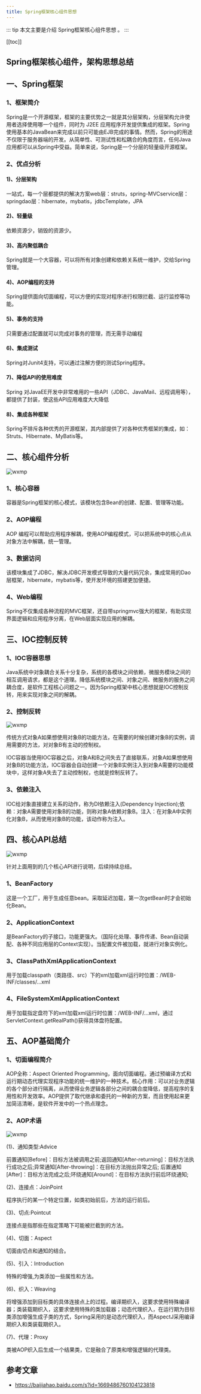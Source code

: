 ```yaml
---
title: Spring框架核心组件思想
---
```


::: tip
本文主要是介绍 Spring框架核心组件思想 。
:::

[[toc]]

## Spring框架核心组件，架构思想总结

## 一、Spring框架

### 1、框架简介

Spring是一个开源框架，框架的主要优势之一就是其分层架构，分层架构允许使用者选择使用哪一个组件，同时为 J2EE 应用程序开发提供集成的框架。Spring使用基本的JavaBean来完成以前只可能由EJB完成的事情。然而，Spring的用途不仅限于服务器端的开发。从简单性、可测试性和松耦合的角度而言，任何Java应用都可以从Spring中受益。简单来说，Spring是一个分层的轻量级开源框架。

### 2、优点分析

#### 1)、分层架构

一站式，每一个层都提供的解决方案web层：struts，spring-MVCservice层：springdao层：hibernate，mybatis，jdbcTemplate，JPA

#### 2)、轻量级

依赖资源少，销毁的资源少。

#### 3)、高内聚低耦合

Spring就是一个大容器，可以将所有对象创建和依赖关系统一维护，交给Spring管理。

#### 4)、AOP编程的支持

Spring提供面向切面编程，可以方便的实现对程序进行权限拦截、运行监控等功能。

#### 5)、事务的支持

只需要通过配置就可以完成对事务的管理，而无需手动编程

#### 6)、集成测试

Spring对Junit4支持，可以通过注解方便的测试Spring程序。

#### 7)、降低API的使用难度

Spring 对JavaEE开发中非常难用的一些API（JDBC、JavaMail、远程调用等），都提供了封装，使这些API应用难度大大降低

#### 8)、集成各种框架

Spring不排斥各种优秀的开源框架，其内部提供了对各种优秀框架的集成，如：Struts、Hibernate、MyBatis等。

## 二、核心组件分析

<img class= "zoom-custom-imgs" :src="$withBase('/assets/img/framework/basic/springthink-1.jpeg')" alt="wxmp">

### 1、核心容器

容器是Spring框架的核心模式，该模块包含Bean的创建、配置、管理等功能。

### 2、AOP编程

AOP 编程可以帮助应用程序解耦，使用AOP编程模式，可以把系统中的核心点从对象方法中解耦，统一管理。

### 3、数据访问

该模块集成了JDBC，解决JDBC开发模式导致的大量代码冗余，集成常用的Dao层框架，hibernate，mybatis等，使开发环境的搭建更加便捷。

### 4、Web编程

Spring不仅集成各种流程的MVC框架，还自带springmvc强大的框架，有助实现界面逻辑和应用程序分离，在Web层面实现应用的解耦。

## 三、IOC控制反转

### 1、IOC容器思想

Java系统中对象耦合关系十分复杂，系统的各模块之间依赖，微服务模块之间的相互调用请求，都是这个道理。降低系统模块之间、对象之间、微服务的服务之间耦合度，是软件工程核心问题之一。因为Spring框架中核心思想就是IOC控制反转，用来实现对象之间的解耦。

### 2、控制反转

<img class= "zoom-custom-imgs" :src="$withBase('/assets/img/framework/basic/springthink-2.jpeg')" alt="wxmp">

传统方式对象A如果想使用对象B的功能方法，在需要的时候创建对象B的实例，调用需要的方法，对对象B有主动的控制权。

IOC容器当使用IOC容器之后，对象A和B之间失去了直接联系，对象A如果想使用对象B的功能方法，IOC容器会自动创建一个对象B实例注入到对象A需要的功能模块中，这样对象A失去了主动控制权，也就是控制反转了。

### 3、依赖注入

IOC给对象直接建立关系的动作，称为DI依赖注入(Dependency Injection);依赖：对象A需要使用对象B的功能，则称对象A依赖对象B。注入：在对象A中实例化对象B，从而使用对象B的功能，该动作称为注入。

## 四、核心API总结

<img class= "zoom-custom-imgs" :src="$withBase('/assets/img/framework/basic/springthink-3.jpeg')" alt="wxmp">

针对上面用到的几个核心API进行说明，后续持续总结。

### 1、BeanFactory

这是一个工厂，用于生成任意bean。采取延迟加载，第一次getBean时才会初始化Bean。

### 2、ApplicationContext

是BeanFactory的子接口，功能更强大。（国际化处理、事件传递、Bean自动装配、各种不同应用层的Context实现）。当配置文件被加载，就进行对象实例化。

### 3、ClassPathXmlApplicationContext

用于加载classpath（类路径、src）下的xml加载xml运行时位置：/WEB-INF/classes/...xml

### 4、FileSystemXmlApplicationContext

用于加载指定盘符下的xml加载xml运行时位置：/WEB-INF/...xml，通过ServletContext.getRealPath()获得具体盘符配置。

## 五、AOP基础简介

### 1、切面编程简介

AOP全称：Aspect Oriented Programming，面向切面编程。通过预编译方式和运行期动态代理实现程序功能的统一维护的一种技术。核心作用：可以对业务逻辑的各个部分进行隔离，从而使得业务逻辑各部分之间的耦合度降低，提高程序的复用性和开发效率。AOP提供了取代继承和委托的一种新的方案，而且使用起来更加简洁清晰，是软件开发中的一个热点理念。

### 2、AOP术语

<img class= "zoom-custom-imgs" :src="$withBase('/assets/img/framework/basic/springthink-4.jpeg')" alt="wxmp">

(1)、通知类型:Advice

前置通知[Before]：目标方法被调用之前;返回通知[After-returning]：目标方法执行成功之后;异常通知[After-throwing]：在目标方法抛出异常之后; 后置通知[After]：目标方法完成之后;环绕通知[Around]：在目标方法执行前后环绕通知;

(2)、连接点：JoinPoint

程序执行的某一个特定位置，如类初始前后，方法的运行前后。

(3)、切点:Pointcut

连接点是指那些在指定策略下可能被拦截到的方法。

(4)、切面：Aspect

切面由切点和通知的结合。

(5)、引入：Introduction

特殊的增强,为类添加一些属性和方法。

(6)、织入：Weaving

将增强添加到目标类的具体连接点上的过程。编译期织入，这要求使用特殊编译器；类装载期织入，这要求使用特殊的类加载器；动态代理织入，在运行期为目标类添加增强生成子类的方式，Spring采用的是动态代理织入，而AspectJ采用编译期织入和类装载期织入。

(7)、代理：Proxy

类被AOP织入后生成一个结果类，它是融合了原类和增强逻辑的代理类。

## 参考文章
* https://baijiahao.baidu.com/s?id=1669486760104123818
